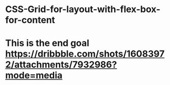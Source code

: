 # CSS-Grid-for-layout-with-flex-box-for-content

# This is the end goal https://dribbble.com/shots/16083972/attachments/7932986?mode=media
